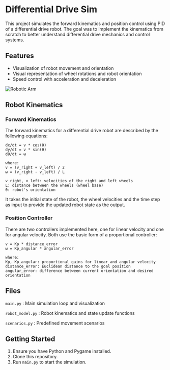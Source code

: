 
# Differential Drive Sim

This project simulates the forward kinematics and position control using PID of a differential drive robot. The goal was to implement the kinematics from scratch to better understand differential drive mechanics and control systems.


## Features

- Visualization of robot movement and orientation
- Visual representation of wheel rotations and robot orientation
- Speed control with acceleration and deceleration

![Robotic Arm](assets/opening_page.png.png)

## Robot Kinematics

### Forward Kinematics

The forward kinematics for a differential drive robot are described by the following equations:

```
dx/dt = v * cos(θ)
dy/dt = v * sin(θ)
dθ/dt = ω

where:
v = (v_right + v_left) / 2
ω = (v_right - v_left) / L

v_right, v_left: velocities of the right and left wheels
L: distance between the wheels (wheel base)
θ: robot's orientation 
```

It takes the initial state of the robot, the wheel velocities and the time step as input to provide the updated robot state as the output. 

### Position Controller
There are two controllers implemented here, one for linear velocity and one for angular velocity. Both use the basic form of a proportional controller:

```
v = Kp * distance_error
ω = Kp_angular * angular_error

where:
Kp, Kp_angular: proportional gains for linear and angular velocity
distance_error: Euclidean distance to the goal position
angular_error: difference between current orientation and desired orientation
```

## Files
`main.py` : Main simulation loop and visualization

`robot_model.py` : Robot kinematics and state update functions

`scenarios.py` : Predefined movement scenarios




## Getting Started

1. Ensure you have Python and Pygame installed.
2. Clone this repository.
3. Run `main.py` to start the simulation.
